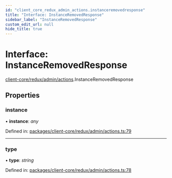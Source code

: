 ```yaml
---
id: "client_core_redux_admin_actions.instanceremovedresponse"
title: "Interface: InstanceRemovedResponse"
sidebar_label: "InstanceRemovedResponse"
custom_edit_url: null
hide_title: true
---
```


# Interface: InstanceRemovedResponse

[client-core/redux/admin/actions](../modules/client_core_redux_admin_actions.md).InstanceRemovedResponse

## Properties

### instance

• **instance**: *any*

Defined in: [packages/client-core/redux/admin/actions.ts:79](https://github.com/xr3ngine/xr3ngine/blob/5a0f83ed8/packages/client-core/redux/admin/actions.ts#L79)

___

### type

• **type**: *string*

Defined in: [packages/client-core/redux/admin/actions.ts:78](https://github.com/xr3ngine/xr3ngine/blob/5a0f83ed8/packages/client-core/redux/admin/actions.ts#L78)
